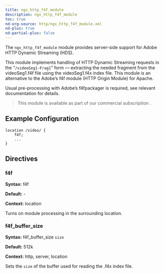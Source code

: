 ```yaml
---
title: ngx_http_f4f_module
description: ngx_http_f4f_module
toc: true
nd-org-source: http/ngx_http_f4f_module.xml
nd-plus: true
nd-partial-plus: false
---
```



<!--
      ********************************************************************************
      🛑 WARNING: AUTOGENERATED FILE - DO NOT EDIT 🛑 This Markdown file was
      automatically generated from the source XML documentation. Any manual
      changes made directly to this file will be overwritten. To request or
      suggest changes, please edit the source XML files instead.
      https://github.com/nginx/nginx.org/tree/main/xml/en
      ********************************************************************************
      -->


The `ngx_http_f4f_module` module provides
server-side support for Adobe HTTP Dynamic Streaming (HDS).

This module implements handling of HTTP Dynamic Streaming requests in the
“`/videoSeg1-Frag1`” form — extracting the needed fragment
from the videoSeg1.f4f file using the videoSeg1.f4x
index file.
This module is an alternative to the Adobe’s f4f module (HTTP Origin Module)
for Apache.

Usual pre-processing with Adobe’s f4fpackager is required, see relevant
documentation for details.

> This module is available as part of our commercial subscription .

## Example Configuration


```nginx
location /video/ {
    f4f;
    ...
}

```

## Directives

### f4f

**Syntax:** f4f 

**Default:** -

**Context:** location


Turns on module processing in the surrounding location.
### f4f_buffer_size

**Syntax:** f4f_buffer_size `size`

**Default:** 512k

**Context:** http, server, location


Sets the `size` of the buffer used for
reading the .f4x index file.

